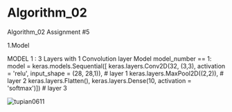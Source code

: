 # Algorithm_02
Algorithm_02  Assignment #5



1.Model

MODEL 1 : 3 Layers with 1 Convolution layer
Model
model_number == 1:
        model = keras.models.Sequential([
                    keras.layers.Conv2D(32, (3,3), activation = 'relu', input_shape = (28, 28,1)),  # layer 1 
                    keras.layers.MaxPool2D((2,2)),                                                  # layer 2 
                    keras.layers.Flatten(),
                    keras.layers.Dense(10, activation = 'softmax')])                                # layer 3

![tupian0611](https://user-images.githubusercontent.com/80154495/121672789-c87d3300-cae2-11eb-96ea-b280c6fc7734.jpg)
